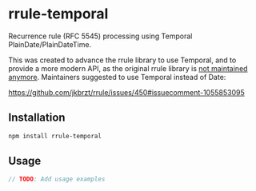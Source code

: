 # rrule-temporal

Recurrence rule (RFC 5545) processing using Temporal PlainDate/PlainDateTime.

This was created to advance the rrule library to use Temporal, and to provide a more modern API, as the original rrule library is [not maintained anymore](https://github.com/jkbrzt/rrule/issues/615). Maintainers suggested to use Temporal instead of Date:

https://github.com/jkbrzt/rrule/issues/450#issuecomment-1055853095

## Installation

```bash
npm install rrule-temporal
```

## Usage

```typescript
// TODO: Add usage examples
``` 
